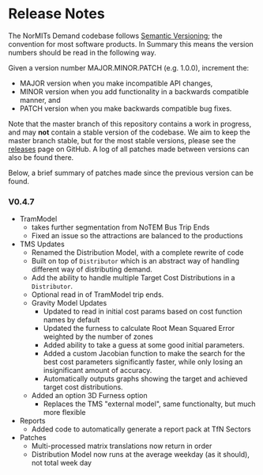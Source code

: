 # Release Notes

The NorMITs Demand codebase follows [Semantic Versioning](https://semver.org/); the convention
for most software products. In Summary this means the version numbers should be read in the 
following way.

Given a version number MAJOR.MINOR.PATCH (e.g. 1.0.0), increment the:

- MAJOR version when you make incompatible API changes,
- MINOR version when you add functionality in a backwards compatible manner, and
- PATCH version when you make backwards compatible bug fixes.

Note that the master branch of this repository contains a work in progress, and  may **not**
contain a stable version of the codebase. We aim to keep the master branch stable, but for the
most stable versions, please see the
[releases](https://github.com/Transport-for-the-North/NorMITs-Demand/releases)
page on GitHub. A log of all patches made between versions can also be found
there.

Below, a brief summary of patches made since the previous version can be found.

### V0.4.7
- TramModel
  - takes further segmentation from NoTEM Bus Trip Ends
  - Fixed an issue so the attractions are balanced to the productions 
- TMS Updates
  - Renamed the Distribution Model, with a complete rewrite of code
  - Built on top of `Distributor` which is an abstract way of handling
    different way of distributing demand.
  - Add the ability to handle multiple Target Cost Distributions in a
    `Distributor`.
  - Optional read in of TramModel trip ends.
  - Gravity Model Updates
    - Updated to read in initial cost params based on cost function names
      by default
    - Updated the furness to calculate Root Mean Squared Error weighted by the
      number of zones
    - Added ability to take a guess at some good initial parameters.
    - Added a custom Jacobian function to make the search for the best 
      cost parameters significantly faster, while only losing an 
      insignificant amount of accuracy.
    - Automatically outputs graphs showing the target and achieved target
      cost distributions.
  - Added an option 3D Furness option
    - Replaces the TMS "external model", same functionalty, but much more
      flexible
- Reports
  - Added code to automatically generate a report pack at TfN Sectors
- Patches
  - Multi-processed matrix translations now return in order
  - Distribution Model now runs at the average weekday (as it should),
    not total week day